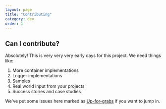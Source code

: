 ```yaml
---
layout: page
title: "Contributing"
category: dev
order: 1
---
```



## Can I contribute?
Absolutely! This is very very very early days for this project. We need things
like:

1.  More container implementations
1.  Logger implementations
1.  Samples
1.  Real world input from your projects
2.  Success stories and case studies


We've put some issues here marked as [Up-for-grabs](https://github.com/NimbusAPI/Nimbus/issues?labels=up-for-grabs&page=1&state=open) if you want to jump in.
